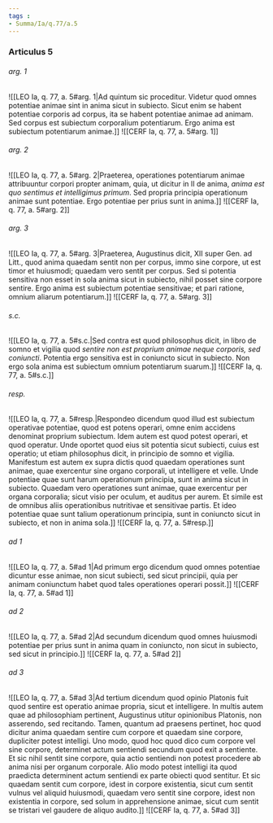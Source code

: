 ```yaml
---
tags : 
- Summa/Ia/q.77/a.5
---
```


### Articulus 5

###### arg. 1
![[LEO Ia, q. 77, a. 5#arg. 1|Ad quintum sic proceditur. Videtur quod omnes potentiae animae sint in anima sicut in subiecto. Sicut enim se habent potentiae corporis ad corpus, ita se habent potentiae animae ad animam. Sed corpus est subiectum corporalium potentiarum. Ergo anima est subiectum potentiarum animae.]]
![[CERF Ia, q. 77, a. 5#arg. 1]]

###### arg. 2
![[LEO Ia, q. 77, a. 5#arg. 2|Praeterea, operationes potentiarum animae attribuuntur corpori propter animam, quia, ut dicitur in II de anima, *anima est quo sentimus et intelligimus primum*. Sed propria principia operationum animae sunt potentiae. Ergo potentiae per prius sunt in anima.]]
![[CERF Ia, q. 77, a. 5#arg. 2]]

###### arg. 3
![[LEO Ia, q. 77, a. 5#arg. 3|Praeterea, Augustinus dicit, XII super Gen. ad Litt., quod anima quaedam sentit non per corpus, immo sine corpore, ut est timor et huiusmodi; quaedam vero sentit per corpus. Sed si potentia sensitiva non esset in sola anima sicut in subiecto, nihil posset sine corpore sentire. Ergo anima est subiectum potentiae sensitivae; et pari ratione, omnium aliarum potentiarum.]]
![[CERF Ia, q. 77, a. 5#arg. 3]]

###### s.c.
![[LEO Ia, q. 77, a. 5#s.c.|Sed contra est quod philosophus dicit, in libro de somno et vigilia quod *sentire non est proprium animae neque corporis, sed coniuncti*. Potentia ergo sensitiva est in coniuncto sicut in subiecto. Non ergo sola anima est subiectum omnium potentiarum suarum.]]
![[CERF Ia, q. 77, a. 5#s.c.]]

###### resp.
![[LEO Ia, q. 77, a. 5#resp.|Respondeo dicendum quod illud est subiectum operativae potentiae, quod est potens operari, omne enim accidens denominat proprium subiectum. Idem autem est quod potest operari, et quod operatur. Unde oportet quod eius sit potentia sicut subiecti, cuius est operatio; ut etiam philosophus dicit, in principio de somno et vigilia. Manifestum est autem ex supra dictis quod quaedam operationes sunt animae, quae exercentur sine organo corporali, ut intelligere et velle. Unde potentiae quae sunt harum operationum principia, sunt in anima sicut in subiecto. Quaedam vero operationes sunt animae, quae exercentur per organa corporalia; sicut visio per oculum, et auditus per aurem. Et simile est de omnibus aliis operationibus nutritivae et sensitivae partis. Et ideo potentiae quae sunt talium operationum principia, sunt in coniuncto sicut in subiecto, et non in anima sola.]]
![[CERF Ia, q. 77, a. 5#resp.]]

###### ad 1
![[LEO Ia, q. 77, a. 5#ad 1|Ad primum ergo dicendum quod omnes potentiae dicuntur esse animae, non sicut subiecti, sed sicut principii, quia per animam coniunctum habet quod tales operationes operari possit.]]
![[CERF Ia, q. 77, a. 5#ad 1]]

###### ad 2
![[LEO Ia, q. 77, a. 5#ad 2|Ad secundum dicendum quod omnes huiusmodi potentiae per prius sunt in anima quam in coniuncto, non sicut in subiecto, sed sicut in principio.]]
![[CERF Ia, q. 77, a. 5#ad 2]]

###### ad 3
![[LEO Ia, q. 77, a. 5#ad 3|Ad tertium dicendum quod opinio Platonis fuit quod sentire est operatio animae propria, sicut et intelligere. In multis autem quae ad philosophiam pertinent, Augustinus utitur opinionibus Platonis, non asserendo, sed recitando. Tamen, quantum ad praesens pertinet, hoc quod dicitur anima quaedam sentire cum corpore et quaedam sine corpore, dupliciter potest intelligi. Uno modo, quod hoc quod dico cum corpore vel sine corpore, determinet actum sentiendi secundum quod exit a sentiente. Et sic nihil sentit sine corpore, quia actio sentiendi non potest procedere ab anima nisi per organum corporale. Alio modo potest intelligi ita quod praedicta determinent actum sentiendi ex parte obiecti quod sentitur. Et sic quaedam sentit cum corpore, idest in corpore existentia, sicut cum sentit vulnus vel aliquid huiusmodi, quaedam vero sentit sine corpore, idest non existentia in corpore, sed solum in apprehensione animae, sicut cum sentit se tristari vel gaudere de aliquo audito.]]
![[CERF Ia, q. 77, a. 5#ad 3]]


